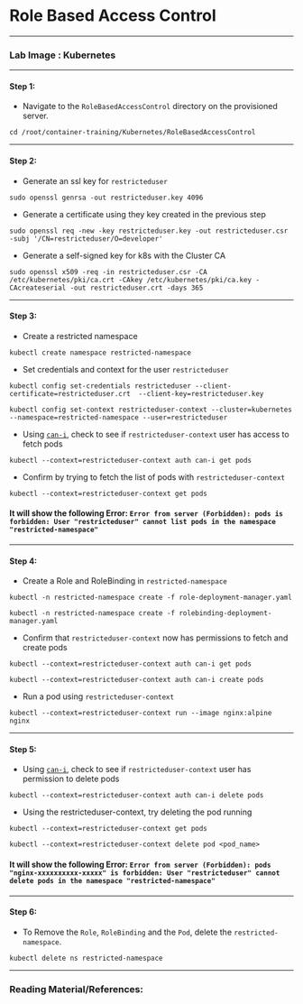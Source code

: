 # **Role Based Access Control**

---

### **Lab Image : Kubernetes**

---

#### Step 1:

* Navigate to the `RoleBasedAccessControl` directory on the provisioned server.

```commandline
cd /root/container-training/Kubernetes/RoleBasedAccessControl
```

---

#### Step 2:

* Generate an ssl key for `restricteduser`

```commandline
sudo openssl genrsa -out restricteduser.key 4096
```

* Generate a certificate using they key created in the previous step

```commandline
sudo openssl req -new -key restricteduser.key -out restricteduser.csr -subj '/CN=restricteduser/O=developer'
```

* Generate a self-signed key for k8s with the Cluster CA

```commandline
sudo openssl x509 -req -in restricteduser.csr -CA /etc/kubernetes/pki/ca.crt -CAkey /etc/kubernetes/pki/ca.key -CAcreateserial -out restricteduser.crt -days 365
```

---

#### Step 3:

* Create a restricted namespace

```commandline
kubectl create namespace restricted-namespace
```

* Set credentials and context for the user `restricteduser`

```commandline
kubectl config set-credentials restricteduser --client-certificate=restricteduser.crt  --client-key=restricteduser.key
```
```commandline
kubectl config set-context restricteduser-context --cluster=kubernetes --namespace=restricted-namespace --user=restricteduser
```

* Using [`can-i`](https://kubernetes.io/docs/reference/access-authn-authz/authorization/#checking-api-access), check to see if `restricteduser-context` user has access to fetch pods

```commandline
kubectl --context=restricteduser-context auth can-i get pods
```

* Confirm by trying to fetch the list of pods with `restricteduser-context`

```commandline
kubectl --context=restricteduser-context get pods
```

#### **It will show the following Error: `Error from server (Forbidden): pods is forbidden: User "restricteduser" cannot list pods in the namespace "restricted-namespace"`**

---

#### Step 4:

* Create a Role and RoleBinding in `restricted-namespace`

```commandline
kubectl -n restricted-namespace create -f role-deployment-manager.yaml
```
```commandline
kubectl -n restricted-namespace create -f rolebinding-deployment-manager.yaml
```

* Confirm that `restricteduser-context` now has permissions to fetch and create pods

```commandline
kubectl --context=restricteduser-context auth can-i get pods
```

```commandline
kubectl --context=restricteduser-context auth can-i create pods
```

* Run a pod using `restricteduser-context`

```commandline
kubectl --context=restricteduser-context run --image nginx:alpine nginx
```

---

#### Step 5:

* Using [`can-i`](https://kubernetes.io/docs/reference/access-authn-authz/authorization/#checking-api-access), check to see if `restricteduser-context` user has permission to delete pods

```commandline
kubectl --context=restricteduser-context auth can-i delete pods
```

* Using the restricteduser-context, try deleting the pod running

```commandline
kubectl --context=restricteduser-context get pods 
```
```commandline
kubectl --context=restricteduser-context delete pod <pod_name>
```

#### **It will show the following Error: `Error from server (Forbidden): pods "nginx-xxxxxxxxxx-xxxxx" is forbidden: User "restricteduser" cannot delete pods in the namespace "restricted-namespace"`**

---

#### Step 6:

* To Remove the `Role`, `RoleBinding` and the `Pod`, delete the `restricted-namespace`. 

```commandline
kubectl delete ns restricted-namespace
```

---

### Reading Material/References:

